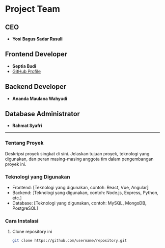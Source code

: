 # Project Team

## CEO
- **Yosi Bagus Sadar Rasuli**

## Frontend Developer
- **Septia Budi**
- [GitHub Profile](https://github.com/septiabudi) 

## Backend Developer
- **Ananda Maulana Wahyudi**

## Database Administrator
- **Rahmat Syafri**

---

### Tentang Proyek

Deskripsi proyek singkat di sini. Jelaskan tujuan proyek, teknologi yang digunakan, dan peran masing-masing anggota tim dalam pengembangan proyek ini.

### Teknologi yang Digunakan

- Frontend: [Teknologi yang digunakan, contoh: React, Vue, Angular]
- Backend: [Teknologi yang digunakan, contoh: Node.js, Express, Python, etc.]
- Database: [Teknologi yang digunakan, contoh: MySQL, MongoDB, PostgreSQL]

### Cara Instalasi

1. Clone repository ini
   ```bash
   git clone https://github.com/username/repository.git
